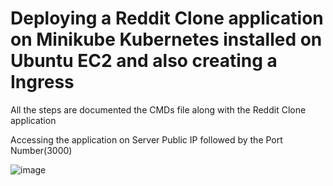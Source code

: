 # Deploying a Reddit Clone application on Minikube Kubernetes installed on Ubuntu EC2 and also creating a Ingress 

All the steps are documented the CMDs file along with the Reddit Clone application

Accessing the application on Server Public IP followed by the Port Number(3000)

![image](https://github.com/Pavan-1997/Reddit_Clone_Minikube_Ingress/assets/32020205/83a2fe94-ce3b-4db4-9405-5a9bbcb1c041)
